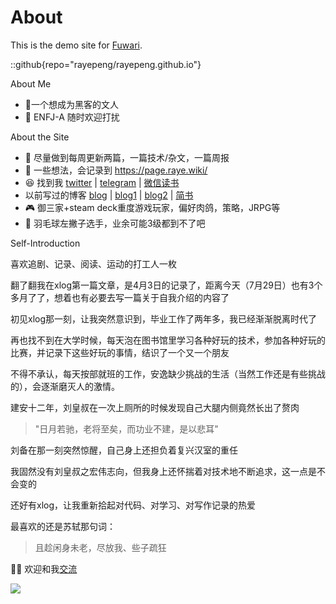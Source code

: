 # About
This is the demo site for [Fuwari](https://github.com/saicaca/fuwari).

::github{repo="rayepeng/rayepeng.github.io"}

 About Me
- 🐶一个想成为黑客的文人
- 🥰 ENFJ-A 随时欢迎打扰

 About the Site

- 📝 尽量做到每周更新两篇，一篇技术/杂文，一篇周报
- 💭 一些想法，会记录到 https://page.raye.wiki/
- 😆 找到我 [twitter](https://twitter.com/rayepeng_) | [telegram](https://t.me/RayeJourney) | [微信读书](https://weread.qq.com/web/redirect?schemeName=profile&uId=5184160&wfrom=appProfileShare)
- 以前写过的博客 [blog](https://blog.raye.wiki/) | [blog1](https://blog1.raye.wiki/) | [blog2](https://blog2.raye.wiki/) | [简书](https://www.jianshu.com/u/7b4cb9cdc0c8)
- 🎮 御三家+steam deck重度游戏玩家，偏好肉鸽，策略，JRPG等
- 🏸 羽毛球左撇子选手，业余可能3级都到不了吧


 Self-Introduction

喜欢追剧、记录、阅读、运动的打工人一枚

翻了翻我在xlog第一篇文章，是4月3日的记录了，距离今天（7月29日）也有3个多月了了，想着也有必要去写一篇关于自我介绍的内容了


初见xlog那一刻，让我突然意识到，毕业工作了两年多，我已经渐渐脱离时代了

再也找不到在大学时候，每天泡在图书馆里学习各种好玩的技术，参加各种好玩的比赛，并记录下这些好玩的事情，结识了一个又一个朋友

不得不承认，每天按部就班的工作，安逸缺少挑战的生活（当然工作还是有些挑战的），会逐渐磨灭人的激情。

建安十二年，刘皇叔在一次上厕所的时候发现自己大腿内侧竟然长出了赘肉

> "日月若驰，老将至矣，而功业不建，是以悲耳"

刘备在那一刻突然惊醒，自己身上还担负着复兴汉室的重任

我固然没有刘皇叔之宏伟志向，但我身上还怀揣着对技术地不断追求，这一点是不会变的

还好有xlog，让我重新拾起对代码、对学习、对写作记录的热爱


最喜欢的还是苏轼那句词：

> 且趁闲身未老，尽放我、些子疏狂

👏🏻 欢迎和我[交流](https://t.me/RayeJourney)

![](https://picgo-1258058044.cos.ap-chengdu.myqcloud.com/img/20251028211908.png)